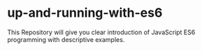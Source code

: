 # up-and-running-with-es6
This Repository will give you clear introduction of JavaScript ES6 programming with descriptive examples.
